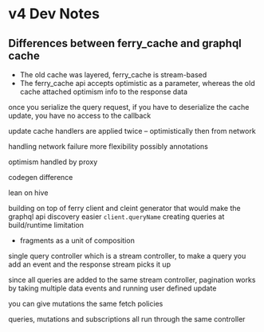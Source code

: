 # v4 Dev Notes

## Differences between ferry_cache and graphql cache

- The old cache was layered, ferry_cache is stream-based
- The ferry_cache api accepts optimistic as a parameter, whereas the old cache attached optimism info to the response data

once you serialize the query request,
if you have to deserialize the cache update, you have no access to the callback

update cache handlers are applied twice – optimistically then from network

handling network failure more flexibility
possibly annotations

optimism handled by proxy

codegen difference

lean on hive

building on top of ferry client and cleint generator that would make the graphql api discovery easier
`client.queryName`
creating queries at build/runtime
limitation

- fragments as a unit of composition

single query controller which is a stream controller,
to make a query you add an event and the response stream picks it up

since all queries are added to the same stream controller,
pagination works by taking multiple data events and running user defined update

you can give mutations the same fetch policies

queries, mutations and subscriptions all run through the same controller
